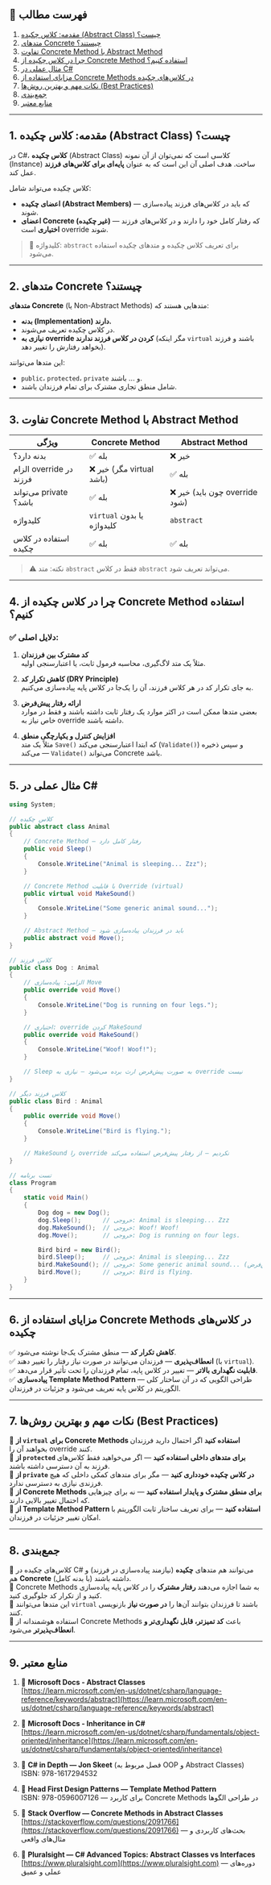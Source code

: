 ﻿

## 📖 فهرست مطالب

1. [مقدمه: کلاس چکیده (Abstract Class) چیست؟](#1-مقدمه-کلاس-چکیده-abstract-class-چیست)
2. [متدهای Concrete چیستند؟](#2-متدهای-concrete-چیستند)
3. [تفاوت Concrete Method با Abstract Method](#3-تفاوت-concrete-method-با-abstract-method)
4. [چرا در کلاس چکیده از Concrete Method استفاده کنیم؟](#4-چرا-در-کلاس-چکیده-از-concrete-method-استفاده-کنیم)
5. [مثال عملی در C#](#5-مثال-عملی-در-c)
6. [مزایای استفاده از Concrete Methods در کلاس‌های چکیده](#6-مزایای-استفاده-از-concrete-methods-در-کلاسهای-چکیده)
7. [نکات مهم و بهترین روش‌ها (Best Practices)](#7-نکات-مهم-و-بهترین-روشها-best-practices)
8. [جمع‌بندی](#8-جمعبندی)
9. [منابع معتبر](#9-منابع-معتبر)

---

## 1. مقدمه: کلاس چکیده (Abstract Class) چیست؟

در C#، **کلاس چکیده** (Abstract Class) کلاسی است که نمی‌توان از آن نمونه (Instance) ساخت. هدف اصلی آن این است که به عنوان **پایه‌ای برای کلاس‌های فرزند** عمل کند.

کلاس چکیده می‌تواند شامل:

- **اعضای چکیده (Abstract Members)** — که باید در کلاس‌های فرزند پیاده‌سازی شوند.
- **اعضای Concrete (غیر چکیده)** — که رفتار کامل خود را دارند و در کلاس‌های فرزند **اختیاری** است override شوند.

> 🔹 کلیدواژه: `abstract` برای تعریف کلاس چکیده و متدهای چکیده استفاده می‌شود.

---

## 2. متدهای Concrete چیستند؟

**متدهای Concrete** (یا Non-Abstract Methods) متدهایی هستند که:

- **بدنه (Implementation) دارند.**
- در کلاس چکیده تعریف می‌شوند.
- **نیازی به override کردن در کلاس فرزند ندارند** (مگر اینکه `virtual` باشند و فرزند بخواهد رفتارش را تغییر دهد).

این متدها می‌توانند:

- `public`، `protected`، `private` و ... باشند.
- شامل منطق تجاری مشترک برای تمام فرزندان باشند.

---

## 3. تفاوت Concrete Method با Abstract Method

| ویژگی | Concrete Method | Abstract Method |
|-------|------------------|------------------|
| بدنه دارد؟ | ✅ بله | ❌ خیر |
| الزام override در فرزند | ❌ خیر (مگر virtual باشد) | ✅ بله |
| می‌تواند private باشد؟ | ✅ بله | ❌ خیر (چون باید override شود) |
| کلیدواژه | `virtual` یا بدون کلیدواژه | `abstract` |
| استفاده در کلاس چکیده | ✅ بله | ✅ بله |

> ⚠️ نکته: متد `abstract` فقط در کلاس `abstract` می‌تواند تعریف شود.

---

## 4. چرا در کلاس چکیده از Concrete Method استفاده کنیم؟

### ✅ دلایل اصلی:

1. **کد مشترک بین فرزندان**  
   مثلاً یک متد لاگ‌گیری، محاسبه فرمول ثابت، یا اعتبارسنجی اولیه.

2. **کاهش تکرار کد (DRY Principle)**  
   به جای تکرار کد در هر کلاس فرزند، آن را یک‌جا در کلاس پایه پیاده‌سازی می‌کنیم.

3. **ارائه رفتار پیش‌فرض**  
   بعضی متدها ممکن است در اکثر موارد یک رفتار ثابت داشته باشند و فقط در موارد خاص نیاز به override داشته باشند.

4. **افزایش کنترل و یکپارچگی منطق**  
   مثلاً یک متد `Save()` که ابتدا اعتبارسنجی می‌کند (`Validate()`) و سپس ذخیره می‌کند — `Validate()` می‌تواند Concrete باشد.

---

## 5. مثال عملی در C#

```csharp
using System;

// کلاس چکیده
public abstract class Animal
{
    // Concrete Method — رفتار کامل دارد
    public void Sleep()
    {
        Console.WriteLine("Animal is sleeping... Zzz");
    }

    // Concrete Method با قابلیت Override (virtual)
    public virtual void MakeSound()
    {
        Console.WriteLine("Some generic animal sound...");
    }

    // Abstract Method — باید در فرزندان پیاده‌سازی شود
    public abstract void Move();
}

// کلاس فرزند
public class Dog : Animal
{
    // الزامی: پیاده‌سازی Move
    public override void Move()
    {
        Console.WriteLine("Dog is running on four legs.");
    }

    // اختیاری: override کردن MakeSound
    public override void MakeSound()
    {
        Console.WriteLine("Woof! Woof!");
    }

    // Sleep به صورت پیش‌فرض ارث برده می‌شود — نیازی به override نیست
}

// کلاس فرزند دیگر
public class Bird : Animal
{
    public override void Move()
    {
        Console.WriteLine("Bird is flying.");
    }

    // MakeSound را override نکردیم — از رفتار پیش‌فرض استفاده می‌کند
}

// تست برنامه
class Program
{
    static void Main()
    {
        Dog dog = new Dog();
        dog.Sleep();      // خروجی: Animal is sleeping... Zzz
        dog.MakeSound();  // خروجی: Woof! Woof!
        dog.Move();       // خروجی: Dog is running on four legs.

        Bird bird = new Bird();
        bird.Sleep();     // خروجی: Animal is sleeping... Zzz
        bird.MakeSound(); // خروجی: Some generic animal sound... (پیش‌فرض)
        bird.Move();      // خروجی: Bird is flying.
    }
}
```

---

## 6. مزایای استفاده از Concrete Methods در کلاس‌های چکیده

✅ **کاهش تکرار کد** — منطق مشترک یک‌جا نوشته می‌شود.  
✅ **انعطاف‌پذیری** — فرزندان می‌توانند در صورت نیاز رفتار را تغییر دهند (با `virtual`).  
✅ **قابلیت نگهداری بالاتر** — تغییر در کلاس پایه، تمام فرزندان را تحت تأثیر قرار می‌دهد.  
✅ **پیاده‌سازی Template Method Pattern** — طراحی الگویی که در آن ساختار کلی الگوریتم در کلاس پایه تعریف می‌شود و جزئیات در فرزندان.

---

## 7. نکات مهم و بهترین روش‌ها (Best Practices)

🔹 **از `virtual` برای Concrete Methods استفاده کنید** اگر احتمال دارید فرزندان بخواهند آن را override کنند.  
🔹 **از `protected` برای متدهای داخلی استفاده کنید** — اگر می‌خواهید فقط کلاس‌های فرزند به آن دسترسی داشته باشند.  
🔹 **از `private` در کلاس چکیده خودداری کنید** — مگر برای متدهای کمکی داخلی که هیچ فرزندی نیازی به دسترسی ندارد.  
🔹 **از Concrete Methods برای منطق مشترک و پایدار استفاده کنید** — نه برای چیزهایی که احتمال تغییر بالایی دارند.  
🔹 **از Template Method Pattern استفاده کنید** — برای تعریف ساختار ثابت الگوریتم با امکان تغییر جزئیات در فرزندان.

---

## 8. جمع‌بندی

🔹 کلاس‌های چکیده در C# می‌توانند هم متدهای **چکیده** (نیازمند پیاده‌سازی در فرزند) و هم **Concrete** (با بدنه کامل) داشته باشند.  
🔹 Concrete Methods به شما اجازه می‌دهند **رفتار مشترک** را در کلاس پایه پیاده‌سازی کنید و از تکرار کد جلوگیری کنید.  
🔹 این متدها می‌توانند `virtual` باشند تا فرزندان بتوانند آن‌ها را **در صورت نیاز** بازنویسی کنند.  
🔹 استفاده هوشمندانه از Concrete Methods باعث **کد تمیزتر، قابل نگهداری‌تر و انعطاف‌پذیرتر** می‌شود.

---

## 9. منابع معتبر

1. 📘 **Microsoft Docs - Abstract Classes**  
   [https://learn.microsoft.com/en-us/dotnet/csharp/language-reference/keywords/abstract](https://learn.microsoft.com/en-us/dotnet/csharp/language-reference/keywords/abstract)

2. 📘 **Microsoft Docs - Inheritance in C#**  
   [https://learn.microsoft.com/en-us/dotnet/csharp/fundamentals/object-oriented/inheritance](https://learn.microsoft.com/en-us/dotnet/csharp/fundamentals/object-oriented/inheritance)

3. 📘 **C# in Depth — Jon Skeet** (فصل مربوط به OOP و Abstract Classes)  
   ISBN: 978-1617294532

4. 📘 **Head First Design Patterns — Template Method Pattern**  
   ISBN: 978-0596007126 — برای کاربرد Concrete Methods در طراحی الگوها

5. 📘 **Stack Overflow — Concrete Methods in Abstract Classes**  
   [https://stackoverflow.com/questions/2091766](https://stackoverflow.com/questions/2091766) — بحث‌های کاربردی و مثال‌های واقعی

6. 📘 **Pluralsight — C# Advanced Topics: Abstract Classes vs Interfaces**  
   [https://www.pluralsight.com](https://www.pluralsight.com) — دوره‌های عملی و عمیق

